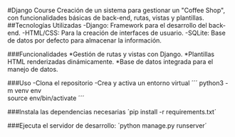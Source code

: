 #Django Course
Creación de un sistema para gestionar un "Coffee Shop", con funcionalidades básicas de back-end, rutas, vistas y plantillas.
##Tecnologías Utilizadas 
-Django: Framework para el desarrollo del back-end.
-HTML/CSS: Para la creación de interfaces de usuario.
-SQLite: Base de datos por defecto para almacenar la información.

###Funcionalidades
*Gestión de rutas y vistas con Django.
*Plantillas HTML renderizadas dinámicamente.
*Base de datos integrada para el manejo de datos.

###Uso
-Clona el repositorio
-Crea y activa un entorno virtual
´´´
python3 -m venv env  
source env/bin/activate
´´´

###Instala las dependencias necesarias
´pip install -r requirements.txt´

###Ejecuta el servidor de desarrollo:
´python manage.py runserver´
